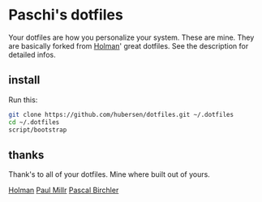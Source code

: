 # Paschi's dotfiles

Your dotfiles are how you personalize your system. These are mine. They are basically forked from
[Holman](https://github.com/holman/dotfiles)' great dotfiles. See the description for detailed infos.

## install

Run this:

```sh
git clone https://github.com/hubersen/dotfiles.git ~/.dotfiles
cd ~/.dotfiles
script/bootstrap
```

## thanks

Thank's to all of your dotfiles. Mine where built out of yours.

[Holman](https://github.com/holman/dotfiles)
[Paul Millr](https://github.com/paulmillr/dotfiles)
[Pascal Birchler](https://github.com/swissspidy/dotfiles)
